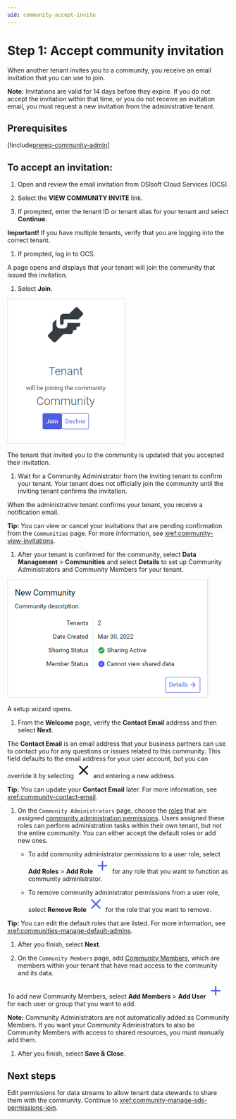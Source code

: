 ```yaml
---
uid: community-accept-invite
---
```


# Step 1: Accept community invitation

When another tenant invites you to a community, you receive an email invitation that you can use to join. 

**Note:** Invitations are valid for 14 days before they expire. If you do not accept the invitation within that time, or you do not receive an invitation email, you must request a new invitation from the administrative tenant.

## Prerequisites

[!include[prereq-community-admin](includes/prereq-community-admin.md)]

## To accept an invitation:

1. Open and review the email invitation from OSIsoft Cloud Services (OCS).

1. Select the **VIEW COMMUNITY INVITE** link.

1. If prompted, enter the tenant ID or tenant alias for your tenant and select **Continue**.

  **Important!** If you have multiple tenants, verify that you are logging into the correct tenant.

1. If prompted, log in to OCS.

  A page opens and displays that your tenant will join the community that issued the invitation.

1. Select **Join**.

  ![join](images/join-community.png)

  The tenant that invited you to the community is updated that you accepted their invitation.

1. Wait for a Community Administrator from the inviting tenant to confirm your tenant. Your tenant does not officially join the community until the inviting tenant confirms the invitation.

  When the administrative tenant confirms your tenant, you receive a notification email.

  **Tip:** You can view or cancel your invitations that are pending confirmation from the `Communities` page. For more information, see <xref:community-view-invitations>.
 
1. After your tenant is confirmed for the community, select **Data Management** > **Communities** and select **Details** to set up Community Administrators and Community Members for your tenant.

  ![community details](images/community-details.png)

  A setup wizard opens.

1. From the **Welcome** page, verify the **Contact Email** address and then select **Next**.

  The **Contact Email** is an email address that your business partners can use to contact you for any questions or issues related to this community. This field defaults to the email address for your user account, but you can override it by selecting ![close](../_icons/default/close.svg) and entering a new address. 

  **Tip:** You can update your **Contact Email** later. For more information, see <xref:community-contact-email>.

1. On the `Community Administrators` page, choose the [roles](xref:ccRoles) that are assigned [community administration permissions](xref:community-community-roles#community-administrators). Users assigned these roles can perform administration tasks within their own tenant, but not the entire community. You can either accept the default roles or add new ones. 
   
   - To add community administrator permissions to a user role, select **Add Roles** > **Add Role** ![Add Role](../_icons/branded/plus.svg) for any role that you want to function as community administrator.

   - To remove community administrator permissions from a user role, select **Remove Role** ![Remove Role](../_icons/branded/window-close.svg) for the role that you want to remove.

  **Tip:** You can edit the default roles that are listed. For more information, see <xref:communities-manage-default-admins>.

1. After you finish, select **Next**.

1. On the `Community Members` page, add [Community Members](xref:community-community-roles#community-member), which are members within your tenant that have read access to the community and its data.
      
  To add new Community Members, select **Add Members** > **Add User** ![Add](../_icons/branded/plus.svg) for each user or group that you want to add.

  **Note:** Community Administrators are not automatically added as Community Members. If you want your Community Administrators to also be Community Members with access to shared resources, you must manually add them.

1. After you finish, select **Save & Close**.

## Next steps

Edit permissions for data streams to allow tenant data stewards to share them with the community. Continue to <xref:community-manage-sds-permissions-join>.
